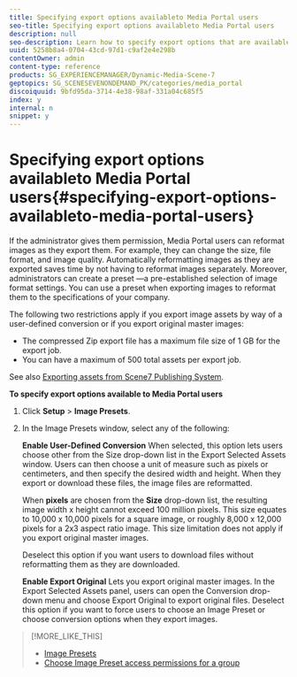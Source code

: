 ```yaml
---
title: Specifying export options availableto Media Portal users
seo-title: Specifying export options availableto Media Portal users
description: null
seo-description: Learn how to specify export options that are available to Media Portal users.
uuid: 5258b8a4-0704-43cd-97d1-c9af2e4e298b
contentOwner: admin
content-type: reference
products: SG_EXPERIENCEMANAGER/Dynamic-Media-Scene-7
geptopics: SG_SCENESEVENONDEMAND_PK/categories/media_portal
discoiquuid: 9bfd95da-3714-4e38-98af-331a04c685f5
index: y
internal: n
snippet: y
---
```


# Specifying export options availableto Media Portal users{#specifying-export-options-availableto-media-portal-users}

If the administrator gives them permission, Media Portal users can reformat images as they export them. For example, they can change the size, file format, and image quality. Automatically reformatting images as they are exported saves time by not having to reformat images separately. Moreover, administrators can create a preset —a pre-established selection of image format settings. You can use a preset when exporting images to reformat them to the specifications of your company.

The following two restrictions apply if you export image assets by way of a user-defined conversion or if you export original master images:

* The compressed Zip export file has a maximum file size of 1 GB for the export job.
* You can have a maximum of 500 total assets per export job.

See also [Exporting assets from Scene7 Publishing System](exporting-assets-scene7-publishing-system.md#exporting_assets_from_scene7_publishing_system).

**To specify export options available to Media Portal users**

1. Click **Setup** &gt; **Image Presets**.
1. In the Image Presets window, select any of the following:

   **Enable User-Defined Conversion** When selected, this option lets users choose other from the Size drop-down list in the Export Selected Assets window. Users can then choose a unit of measure such as pixels or centimeters, and then specify the desired width and height. When they export or download these files, the image files are reformatted.

   When **pixels** are chosen from the **Size** drop-down list, the resulting image width x height cannot exceed 100 million pixels. This size equates to 10,000 x 10,000 pixels for a square image, or roughly 8,000 x 12,000 pixels for a 2x3 aspect ratio image. This size limitation does not apply if you export original master images.

   Deselect this option if you want users to download files without reformatting them as they are downloaded.

   **Enable Export Original** Lets you export original master images. In the Export Selected Assets panel, users can open the Conversion drop-down menu and choose Export Original to export original files. Deselect this option if you want to force users to choose an Image Preset or choose conversion options when they export images.

>[!MORE_LIKE_THIS]
>
>* [Image Presets](application-setup.md#image_presets)
>* [Choose Image Preset access permissions for a group](creating-media-portal-groups.md#choosing_image_preset_access_permissions_for_a_group)
